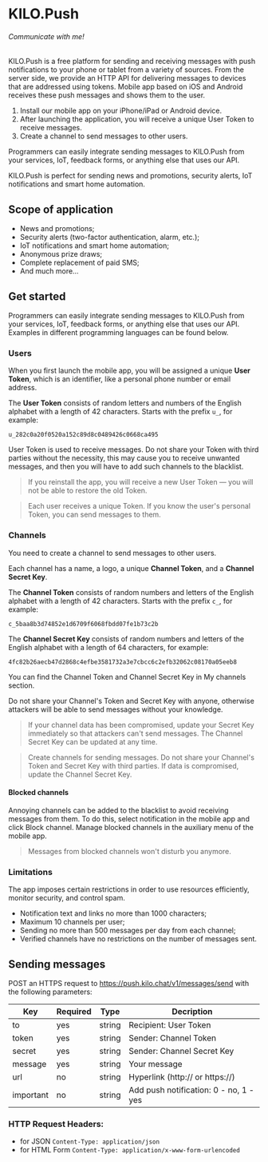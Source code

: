 
# KILO.Push
###### Communicate with me!

KILO.Push is a free platform for sending and receiving messages with push notifications to your phone or tablet from a variety of sources. From the server side, we provide an HTTP API for delivering messages to devices that are addressed using tokens. Mobile app based on iOS and Android receives these push messages and shows them to the user.

1. Install our mobile app on your iPhone/iPad or Android device.
2. After launching the application, you will receive a unique User Token to receive messages.
3. Create a channel to send messages to other users.

Programmers can easily integrate sending messages to KILO.Push from your services, IoT, feedback forms, or anything else that uses our API.

KILO.Push is perfect for sending news and promotions, security alerts, IoT notifications and smart home automation.

## Scope of application
- News and promotions;
- Security alerts (two-factor authentication, alarm, etc.);
- IoT notifications and smart home automation;
- Anonymous prize draws;
- Complete replacement of paid SMS;
- And much more…

## Get started
Programmers can easily integrate sending messages to KILO.Push from your services, IoT, feedback forms, or anything else that uses our API. Examples in different programming languages can be found below.

### Users
When you first launch the mobile app, you will be assigned a unique **User Token**, which is an identifier, like a personal phone number or email address.

The **User Token** consists of random letters and numbers of the English alphabet with a length of 42 characters. Starts with the prefix `u_`, for example:

`u_282c0a20f0520a152c89d8c0489426c0668ca495`

User Token is used to receive messages. Do not share your Token with third parties without the necessity, this may cause you to receive unwanted messages, and then you will have to add such channels to the blacklist.

> If you reinstall the app, you will receive a new User Token — you will not be able to restore the old Token.

> Each user receives a unique Token. If you know the user's personal Token, you can send messages to them.

### Channels
You need to create a channel to send messages to other users.

Each channel has a name, a logo, a unique **Channel Token**, and a **Channel Secret Key**.

The **Channel Token** consists of random numbers and letters of the English alphabet with a length of 42 characters. Starts with the prefix `c_`, for example:

`c_5baa8b3d74852e1d6709f6068fbdd07fe1b73c2b`

The **Channel Secret Key** consists of random numbers and letters of the English alphabet with a length of 64 characters, for example:

`4fc82b26aecb47d2868c4efbe3581732a3e7cbcc6c2efb32062c08170a05eeb8`

You can find the Channel Token and Channel Secret Key in My channels section.

Do not share your Channel's Token and Secret Key with anyone, otherwise attackers will be able to send messages without your knowledge.

> If your channel data has been compromised, update your Secret Key immediately so that attackers can't send messages. The Channel Secret Key can be updated at any time.

> Create channels for sending messages. Do not share your Channel's Token and Secret Key with third parties. If data is compromised, update the Channel Secret Key.

#### Blocked channels
Annoying channels can be added to the blacklist to avoid receiving messages from them. To do this, select notification in the mobile app and click Block channel. Manage blocked channels in the auxiliary menu of the mobile app.

> Messages from blocked channels won't disturb you anymore.

### Limitations
The app imposes certain restrictions in order to use resources efficiently, monitor security, and control spam.
- Notification text and links no more than 1000 characters;
- Maximum 10 channels per user;
- Sending no more than 500 messages per day from each channel;
- Verified channels have no restrictions on the number of messages sent.

## Sending messages
POST an HTTPS request to https://push.kilo.chat/v1/messages/send with the following parameters:

| Key | Required | Type | Decription |
|--|--|--|--|
| to | yes | string | Recipient: User Token |
| token | yes | string | Sender: Channel Token |
| secret | yes | string | Sender: Channel Secret Key |
| message | yes | string | Your message |
| url | no | string | Hyperlink (http:// or https://) |
| important | no | string | Add push notification: 0 - no, 1 - yes |

### HTTP Request Headers:
- for JSON `Content-Type: application/json`
- for HTML Form `Content-Type: application/x-www-form-urlencoded`